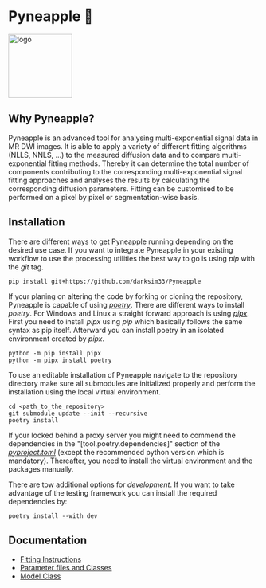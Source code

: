 # Pyneapple 🍍 
<img src=".github/logo.png" alt="logo" style="width:128px;height:128px;"/> 

## Why Pyneapple?

Pyneapple is an advanced tool for analysing multi-exponential signal data in MR DWI images. It is able to apply a
variety of different fitting algorithms (NLLS, NNLS, ...) to the measured diffusion data and to compare
multi-exponential fitting methods. Thereby it can determine the total number of components contributing to the
corresponding multi-exponential signal fitting approaches and analyses the results by calculating the corresponding
diffusion parameters. Fitting can be customised to be performed on a pixel by pixel or segmentation-wise basis.

## Installation 

There are different ways to get Pyneapple running depending on the desired use case. If you want to integrate Pyneapple
in your existing workflow to use the processing utilities the best way to go is using *pip* with the *git* tag.

```console
pip install git+https://github.com/darksim33/Pyneapple
```

If your planing on altering the code by forking or cloning the repository, Pyneapple is capable of using [
*poetry*](https://python-poetry.org). There are different ways to install *poetry*. For Windows and Linux a straight
forward approach is using [*pipx*](https://pipx.pypa.io/stable/installation/). First you need to install *pipx* using
*pip* which basically follows the same syntax as pip itself. Afterward you can install poetry in an isolated environment
created by *pipx*.

```console
python -m pip install pipx
python -m pipx install poetry
```

To use an editable installation of Pyneapple navigate to the repository directory make sure all submodules are 
initialized properly and perform the installation using the local virtual environment. 

```console
cd <path_to_the_repository>
git submodule update --init --recursive
poetry install
```

If your locked behind a proxy server you might need to commend the dependencies in the "[tool.poetry.dependencies]"
section of the [_pyproject.toml_](pyproject.toml) (except the recommended python version which is mandatory).
Thereafter, you need to install the virtual environment and the packages manually.

There are tow additional options for _development_. If you want to take advantage of the
testing framework you can install the required dependencies by:

```console
poetry install --with dev
```
## Documentation

 - [Fitting Instructions](docs/Fitting.md)
 - [Parameter files and Classes](docs/Parameters.md)
 - [Model Class](docs/ModelClass.md)

[//]: # (---)

[//]: # (v1.3.0)
